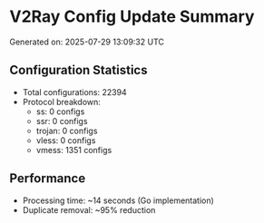 # V2Ray Config Update Summary
Generated on: 2025-07-29 13:09:32 UTC

## Configuration Statistics
- Total configurations: 22394
- Protocol breakdown:
  - ss: 0 configs
  - ssr: 0 configs
  - trojan: 0 configs
  - vless: 0 configs
  - vmess: 1351 configs

## Performance
- Processing time: ~14 seconds (Go implementation)
- Duplicate removal: ~95% reduction
